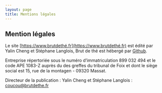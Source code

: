 ```yaml
---
layout: page
title: Mentions légales
---
```


## Mention légales

Le site [https://www.brutdethé.fr](https://www.brutdethé.fr) est édité par Yalin Cheng et Stéphane Langlois, Brut de thé est hébergé par [Github](https://github.com).

Entreprise répertoriée sous le numéro d’immatriculation 899 032 494 et le code APE 1083-Z auprès du des greffes du tribunal de Foix et dont le siège social est 15, rue de la montagen - 09320 Massat.

Directeur de la publication : Yalin Cheng et Stéphane Langlois : coucou@brutdethe.fr
